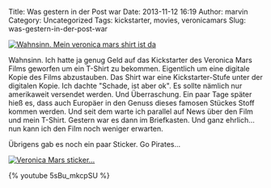 Title: Was gestern in der Post war
Date: 2013-11-12 16:19
Author: marvin
Category: Uncategorized
Tags: kickstarter, movies, veronicamars
Slug: was-gestern-in-der-post-war

[![Wahnsinn. Mein veronica mars shirt ist
da](https://farm6.staticflickr.com/5512/10817056673_21bce012d1_b.jpg)](http://www.flickr.com/photos/marvinxsteadfast/10817056673/ "Wahnsinn. Mein veronica mars shirt ist da by marvinxsteadfast, on Flickr")

Wahnsinn. Ich hatte ja genug Geld auf das Kickstarter des Veronica Mars
Films geworfen um ein T-Shirt zu bekommen. Eigentlich um eine digitale
Kopie des Films abzustauben. Das Shirt war eine Kickstarter-Stufe unter
der digitalen Kopie. Ich dachte "Schade, ist aber ok". Es sollte nämlich
nur amerikaweit versendet werden. Und Überraschung. Ein paar Tage später
hieß es, dass auch Europäer in den Genuss dieses famosen Stückes Stoff
kommen werden. Und seit dem warte ich parallel auf News über den Film
und mein T-Shirt. Gestern war es dann im Briefkasten. Und ganz
ehrlich... nun kann ich den Film noch weniger erwarten.

Übrigens gab es noch ein paar Sticker. Go Pirates...

[![Veronica Mars
sticker...](https://farm6.staticflickr.com/5529/10820714954_a161cb4d4a_b.jpg)](http://www.flickr.com/photos/marvinxsteadfast/10820714954/ "Veronica Mars sticker... by marvinxsteadfast, on Flickr")

{% youtube 5sBu_mkcpSU %}

